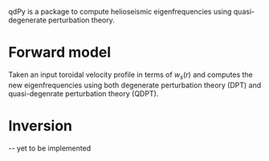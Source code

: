 qdPy is a package to compute helioseismic eigenfrequencies using
quasi-degenerate perturbation theory. 

# Forward model
Taken an input toroidal velocity profile in terms of $w_s(r)$
and computes the new eigenfrequencies using both 
degenerate perturbation theory (DPT) and quasi-degenrate
perturbation theory (QDPT).

# Inversion
-- yet to be implemented 

